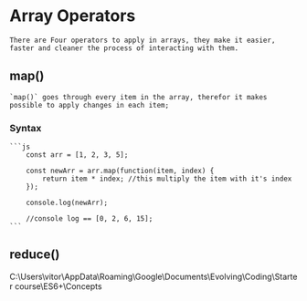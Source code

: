 # Array Operators
    There are Four operators to apply in arrays, they make it easier, faster and cleaner the process of interacting with them.

## map()
    `map()` goes through every item in the array, therefor it makes possible to apply changes in each item;

### Syntax
    ```js
        const arr = [1, 2, 3, 5];

        const newArr = arr.map(function(item, index) {
            return item * index; //this multiply the item with it's index
        });

        console.log(newArr);

        //console log == [0, 2, 6, 15];
    ```

## reduce()
C:\Users\vitor\AppData\Roaming\Google\Documents\Evolving\Coding\Starter course\ES6+\Concepts